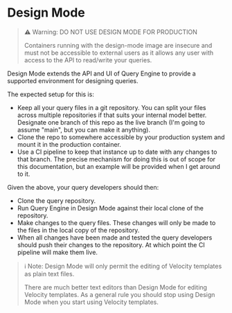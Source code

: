 # Design Mode

> :warning: Warning: 
> DO NOT USE DESIGN MODE FOR PRODUCTION
>
> Containers running with the design-mode image are insecure and must not be accessible to external users as 
> it allows any user with access to the API to read/write your queries.

Design Mode extends the API and UI of Query Engine to provide a supported environment for designing queries.

The expected setup for this is:
* Keep all your query files in a git repository.
  You can split your files across multiple repositories if that suits your internal model better.
  Designate one branch of this repo as the live branch (I'm going to assume "main", but you can make it anything).
* Clone the repo to somewhere accessible by your production system and mount it in the production container.
* Use a CI pipeline to keep that instance up to date with any changes to that branch.
  The precise mechanism for doing this is out of scope for this documentation, but an example will be provided when I get around to it.

Given the above, your query developers should then:
* Clone the query repository.
* Run Query Engine in Design Mode against their local clone of the repository.
* Make changes to the query files.
  These changes will only be made to the files in the local copy of the repository.
* When all changes have been made and tested the query developers should push their changes to the repository.
  At which point the CI pipeline will make them live.

> :information_source: Note: Design Mode will only permit the editing of Velocity templates as plain text files.
>
> There are much better text editors than Design Mode for editing Velocity templates.
> As a general rule you should stop using Design Mode when you start using Velocity templates.
